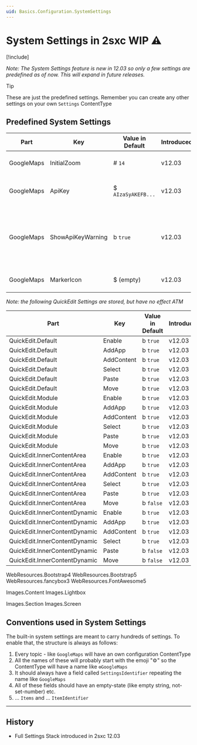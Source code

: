 ```yaml
---
uid: Basics.Configuration.SystemSettings
---
```


# System Settings in 2sxc WIP ⚠

[!include[](~/basics/stack/_shared-float-summary.md)]
<style>.context-box-summary .data-configuration { visibility: visible; }</style>

_Note: The System Settings feature is new in 12.03 so only a few settings are predefined as of now. This will expand in future releases._

> [!TIP]
> These are just the predefined settings. 
> Remember you can create any other settings on your own `Settings` ContentType


## Predefined System Settings

| Part                 | Key                  | Value in Default     | Introduced | Comments
| -------------------- | -------------------- | -------------------- | ------ | ---
| GoogleMaps           | InitialZoom          | # `14`               | v12.03 | Initial maps zoom level
| GoogleMaps           | ApiKey               | $ `AIzaSyAKEFB...`   | v12.03 | The API key used to show a Map
| GoogleMaps           | ShowApiKeyWarning    | b `true`             | v12.03 | Show a warning if it's still the default key, which isn't meant for live sites
| GoogleMaps           | MarkerIcon           | $ (empty)            | v12.03 | empty = google default 📍


_Note: the following QuickEdit Settings are stored, but have no effect ATM_

| Part                 | Key                  | Value in Default     | Introduced | Comments
| -------------------- | -------------------- | -------------------- | ------ | ---
| QuickEdit.Default              | Enable     | b `true`             | v12.03 | 
| QuickEdit.Default              | AddApp     | b `true`             | v12.03 | 
| QuickEdit.Default              | AddContent | b `true`             | v12.03 | 
| QuickEdit.Default              | Select     | b `true`             | v12.03 | 
| QuickEdit.Default              | Paste      | b `true`             | v12.03 | 
| QuickEdit.Default              | Move       | b `true`             | v12.03 | 
| QuickEdit.Module               | Enable     | b `true`             | v12.03 | 
| QuickEdit.Module               | AddApp     | b `true`             | v12.03 | 
| QuickEdit.Module               | AddContent | b `true`             | v12.03 | 
| QuickEdit.Module               | Select     | b `true`             | v12.03 | 
| QuickEdit.Module               | Paste      | b `true`             | v12.03 | 
| QuickEdit.Module               | Move       | b `true`             | v12.03 | 
| QuickEdit.InnerContentArea     | Enable     | b `true`             | v12.03 | 
| QuickEdit.InnerContentArea     | AddApp     | b `true`             | v12.03 | 
| QuickEdit.InnerContentArea     | AddContent | b `true`             | v12.03 | 
| QuickEdit.InnerContentArea     | Select     | b `true`             | v12.03 | 
| QuickEdit.InnerContentArea     | Paste      | b `true`             | v12.03 | 
| QuickEdit.InnerContentArea     | Move       | b `false`            | v12.03 | 
| QuickEdit.InnerContentDynamic  | Enable     | b `true`             | v12.03 | 
| QuickEdit.InnerContentDynamic  | AddApp     | b `true`             | v12.03 | 
| QuickEdit.InnerContentDynamic  | AddContent | b `true`             | v12.03 | 
| QuickEdit.InnerContentDynamic  | Select     | b `true`             | v12.03 | 
| QuickEdit.InnerContentDynamic  | Paste      | b `false`            | v12.03 | 
| QuickEdit.InnerContentDynamic  | Move       | b `false`            | v12.03 | 

WebResources.Bootstrap4
WebResources.Bootstrap5
WebResources.fancybox3
WebResources.FontAwesome5

Images.Content
Images.Lightbox

Images.Section
Images.Screen


## Conventions used in System Settings

The built-in system settings are meant to carry hundreds of settings. To enable that, the structure is always as follows:

1. Every topic - like `GoogleMaps` will have an own configuration ContentType
1. All the names of these will probably start with the emoji "⚙️" so the ContentType will have a name like `⚙️GoogleMaps`
1. It should always have a field called `SettingsIdentifier` repeating the name like `GoogleMaps`
1. All of these fields should have an empty-state (like empty string, not-set-number) etc.
1. ... `Items` and ... `ItemIdentifier`

---

## History

* Full Settings Stack introduced in 2sxc 12.03